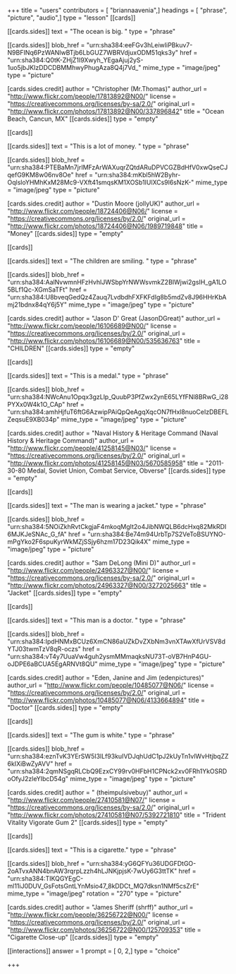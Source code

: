 +++
title = "users"
contributors = [ "briannaavenia",]
headings = [ "phrase", "picture", "audio",]
type = "lesson"
[[cards]]

[[cards.sides]]
text = "The ocean is big. "
type = "phrase"

[[cards.sides]]
blob_href = "urn:sha384:eeFGv3hLeiwIiPBkuv7-N9BFINq6PzWANlwBTjb6LbGUZ7WBRVdjuxODM51qks3y"
href = "urn:sha384:Q0tK-ZHjZ1I9Xwyh_YEgaAjuj2yS-1uo5jbJKIzDDCDBMMhwyPhugAza8Q4j7Vd_"
mime_type = "image/jpeg"
type = "picture"

[cards.sides.credit]
author = "Christopher (Mr.Thomas)"
author_url = "http://www.flickr.com/people/17813892@N00/"
license = "https://creativecommons.org/licenses/by-sa/2.0/"
original_url = "http://www.flickr.com/photos/17813892@N00/337896842"
title = "Ocean Beach, Cancun, MX"
[[cards.sides]]
type = "empty"

[[cards]]

[[cards.sides]]
text = "This is a lot of money. "
type = "phrase"

[[cards.sides]]
blob_href = "urn:sha384:PTEBaMn7jrIMFzArWAXuqrZQtdARuDPVCGZBdHfV0xwQseCJqefG9KM8w06nv8Oe"
href = "urn:sha384:mKbl5hW2Byhr-OqlsloYHMhKxM28Mc9-VXft41smqsKM1XOSb1IUlXCs9l6sNzK-"
mime_type = "image/jpeg"
type = "picture"

[cards.sides.credit]
author = "Dustin Moore (jollyUK)"
author_url = "http://www.flickr.com/people/18724406@N06/"
license = "https://creativecommons.org/licenses/by/2.0/"
original_url = "http://www.flickr.com/photos/18724406@N06/1989719848"
title = "Money"
[[cards.sides]]
type = "empty"

[[cards]]

[[cards.sides]]
text = "The children are smiling. "
type = "phrase"

[[cards.sides]]
blob_href = "urn:sha384:AalNvwmnHFzHvhlJWSbpYrNWWsvmkZ2BIWjwi2gsIH_gA1LO5BLf1Qc-XGmSaTFt"
href = "urn:sha384:U8bveqGedQz4Zauq7LvdbdhFXFKFdIg8b5mdZv8J96HHrKbAmj21bdnx84qY6j5Y"
mime_type = "image/jpeg"
type = "picture"

[cards.sides.credit]
author = "Jason D' Great (JasonDGreat)"
author_url = "http://www.flickr.com/people/16106689@N00/"
license = "https://creativecommons.org/licenses/by/2.0/"
original_url = "http://www.flickr.com/photos/16106689@N00/535636763"
title = "CHILDREN"
[[cards.sides]]
type = "empty"

[[cards]]

[[cards.sides]]
text = "This is a medal."
type = "phrase"

[[cards.sides]]
blob_href = "urn:sha384:NWcAnu1Opqx3gzLlp_QuubP3PfZwx2ynE65LYfFNl8BRwG_i28PYXx0W4k1O_CAp"
href = "urn:sha384:amhHjfuT6ftG6AzwipPAiQpQeAgqXqcON7fHxl8nuoCeIzDBEFLZeqsuE9XB034p"
mime_type = "image/jpeg"
type = "picture"

[cards.sides.credit]
author = "Naval History & Heritage Command (Naval History & Heritage Command)"
author_url = "http://www.flickr.com/people/41258145@N03/"
license = "https://creativecommons.org/licenses/by/2.0/"
original_url = "http://www.flickr.com/photos/41258145@N03/5670585958"
title = "2011-30-80 Medal, Soviet Union, Combat Service, Obverse"
[[cards.sides]]
type = "empty"

[[cards]]

[[cards.sides]]
text = "The man is wearing a jacket."
type = "phrase"

[[cards.sides]]
blob_href = "urn:sha384:5NOiZkhRvtCkgjaF4mkoqMgIt2o4JibNWQLB6dcHxq82MkRDI6MJKJeSNAc_G_fA"
href = "urn:sha384:Be74m94UrbTp7S2VeToBSUYNO-mPgYko2F6spuKyrWkMZjSSjy6hzm17D23Qik4X"
mime_type = "image/jpeg"
type = "picture"

[cards.sides.credit]
author = "Sam DeLong (Mini D)"
author_url = "http://www.flickr.com/people/24963327@N00/"
license = "https://creativecommons.org/licenses/by-sa/2.0/"
original_url = "http://www.flickr.com/photos/24963327@N00/3272025663"
title = "Jacket"
[[cards.sides]]
type = "empty"

[[cards]]

[[cards.sides]]
text = "This man is a doctor. "
type = "phrase"

[[cards.sides]]
blob_href = "urn:sha384:IpdHNMxBCUz6XmCN86aUZkDvZXbNm3vnXTAwXfUrVSV8dYTJ03twmTzV8qR-oczs"
href = "urn:sha384:vT4y7UuaVw4guh2ysmMMmaqksNU73T-oVB7HnP4GU-oJDPE6aBCUA5EgARNVt8QU"
mime_type = "image/jpeg"
type = "picture"

[cards.sides.credit]
author = "Eden, Janine and Jim (edenpictures)"
author_url = "http://www.flickr.com/people/10485077@N06/"
license = "https://creativecommons.org/licenses/by/2.0/"
original_url = "http://www.flickr.com/photos/10485077@N06/4133664894"
title = "Doctor"
[[cards.sides]]
type = "empty"

[[cards]]

[[cards.sides]]
text = "The gum is white."
type = "phrase"

[[cards.sides]]
blob_href = "urn:sha384:eznTvK3YErSW5I3lLf93kuIVDJqhUdC1pJ2kUyTn1vlWvHtjbqZZ6kIXiBwZyAVV"
href = "urn:sha384:2qmNSgqRLCbQ9EzxCY99rv0HFbH1CPNck2xv0FRh1YkOSRDoOfyJ2zleYIbcD54g"
mime_type = "image/jpeg"
type = "picture"

[cards.sides.credit]
author = " (theimpulsivebuy)"
author_url = "http://www.flickr.com/people/27410581@N07/"
license = "https://creativecommons.org/licenses/by-sa/2.0/"
original_url = "http://www.flickr.com/photos/27410581@N07/5392721810"
title = "Trident Vitality Vigorate Gum 2"
[[cards.sides]]
type = "empty"

[[cards]]

[[cards.sides]]
text = "This is a cigarette."
type = "phrase"

[[cards.sides]]
blob_href = "urn:sha384:yG6QFYu36UDGFDtGO-2oATvxANN4bnAW3rqrpLzzh4hLJNKjpjsK-7wUy6G3ttTK"
href = "urn:sha384:TIKQGYEgC-ml11iJ0DUV_GsFotsGntLYnMsio47_8kDDCt_MQ7dksn1NMf5csZrE"
mime_type = "image/jpeg"
rotation = "270"
type = "picture"

[cards.sides.credit]
author = "James Sheriff (shrff)"
author_url = "http://www.flickr.com/people/36256722@N00/"
license = "https://creativecommons.org/licenses/by/2.0/"
original_url = "http://www.flickr.com/photos/36256722@N00/125709353"
title = "Cigarette Close-up"
[[cards.sides]]
type = "empty"

[[interactions]]
answer = 1
prompt = [ 0, 2,]
type = "choice"

+++
